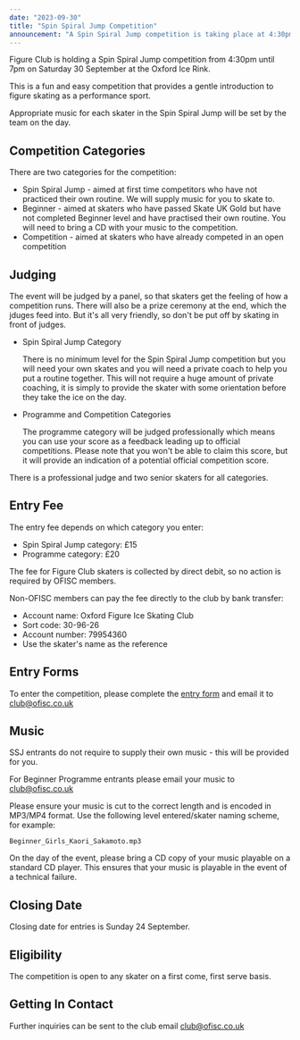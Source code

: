```yaml
---
date: "2023-09-30"
title: "Spin Spiral Jump Competition"
announcement: "A Spin Spiral Jump competition is taking place at 4:30pm on 30 September 2023 at the Oxford Ice Rink"
---
```


Figure Club is holding a Spin Spiral Jump competition from 4:30pm until 7pm on Saturday 30 September at the Oxford Ice Rink.

This is a fun and easy competition that provides a gentle introduction to figure skating as a performance sport.

Appropriate music for each skater in the Spin Spiral Jump will be set by the team on the day.

## Competition Categories

There are two categories for the competition:

* Spin Spiral Jump - aimed at first time competitors who have not practiced their own routine. We will supply music for you to skate to.
* Beginner - aimed at skaters who have passed Skate UK Gold but have not completed Beginner level and have practised their own routine. You will need to bring a CD with your music to the competition.
* Competition - aimed at skaters who have already competed in an open competition

## Judging

The event will be judged by a panel, so that skaters get the feeling of how a competition runs. There will also be a prize ceremony at the end, which the jduges feed into. But it's all very friendly, so don't be put off by skating in front of judges.

* Spin Spiral Jump Category

    There is no minimum level for the Spin Spiral Jump competition but you will need your own skates and you will need a private coach to help you put a routine together. This will not require a huge amount of private coaching, it is simply to provide the skater with some orientation before they take the ice on the day.

* Programme and Competition Categories

    The programme category will be judged professionally which means you can use your score as a feedback leading up to official competitions. Please note that you won't be able to claim this score, but it will provide an indication of a potential official competition score.

There is a professional judge and two senior skaters for all categories.

## Entry Fee

The entry fee depends on which category you enter: 

* Spin Spiral Jump category: £15
* Programme category: £20

The fee for Figure Club skaters is collected by direct debit, so no action is required by OFISC members.

Non-OFISC members can pay the fee directly to the club by bank transfer:

* Account name: Oxford Figure Ice Skating Club
* Sort code: 30-96-26
* Account number: 79954360
* Use the skater's name as the reference


## Entry Forms

To enter the competition, please complete the [entry form][entry] and email it to club@ofisc.co.uk

## Music

SSJ entrants do not require to supply their own music - this will be provided for you.

For Beginner Programme entrants please email your music to club@ofisc.co.uk

Please ensure your music is cut to the correct length and is encoded in MP3/MP4 format. Use the following level entered/skater naming scheme, for example:

    Beginner_Girls_Kaori_Sakamoto.mp3

On the day of the event, please bring a CD copy of your music playable on a standard CD player. This ensures that your music is playable in the event of a technical failure.

## Closing Date

Closing date for entries is Sunday 24 September.

## Eligibility

The competition is open to any skater on a first come, first serve basis.

## Getting In Contact

Further inquiries can be sent to the club email club@ofisc.co.uk

[entry]: /events/ssj/Spin-Spiral-Jump-Entry-Form-20230617.pdf
[open]: /schedule/2023-06-19-oxford-open